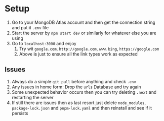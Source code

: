 # Setup

1. Go to your MongoDB Atlas account and then get the connection string and put it `.env` file
2. Start the server by `npm start dev` or similarly for whatever else you are using
3. Go to `localhost:3000` and enjoy
   1. Try wit `google.com`, `http://google.com`, `www.bing`, `https://google.com`
   2. Above is just to ensure all the link types work as expected

## Issues

1. Always do a simple `git pull` before anything and check `.env`
2. Any issues in home form: Drop the `urls` Database and try again
3. Some unexpected behavior occurs then you can try deleting `.next` and restarting the server
4. If still there are issues then as last resort just delete `node_modules`, `package-lock.json` and `pnpm-lock.yaml` and then reinstall and see if it persists

